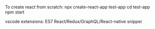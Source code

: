 To create react from scratch:
    npx create-react-app test-app
    cd test-app
    npm start


vscode extensions:
ES7 React/Redux/GraphQL/React-native snipper